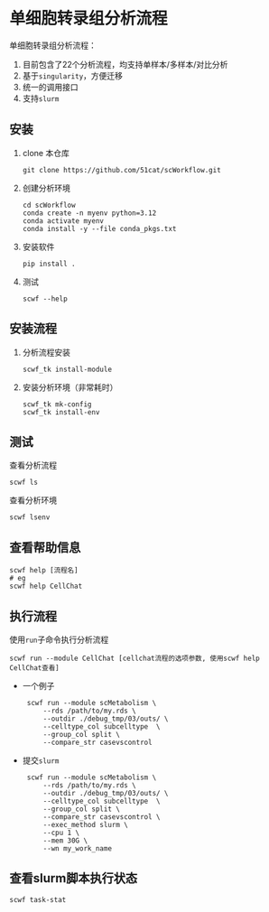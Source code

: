 # 单细胞转录组分析流程

单细胞转录组分析流程：

1. 目前包含了22个分析流程，均支持单样本/多样本/对比分析
2. 基于`singularity`，方便迁移
3. 统一的调用接口
4. 支持`slurm`

## 安装

1. clone 本仓库

   ```shell
   git clone https://github.com/51cat/scWorkflow.git 
   ```

2. 创建分析环境

   ```shell
   cd scWorkflow
   conda create -n myenv python=3.12
   conda activate myenv
   conda install -y --file conda_pkgs.txt
   ```

3. 安装软件

   ```shell
   pip install .
   ```

4. 测试

   ```shell
   scwf --help
   ```

   

## 安装流程

1. 分析流程安装

   ```shell
   scwf_tk install-module
   ```

2. 安装分析环境（非常耗时）

   ```shell
   scwf_tk mk-config
   scwf_tk install-env
   ```

## 测试

查看分析流程

```shell
scwf ls
```

查看分析环境

```shell
scwf lsenv
```

## 查看帮助信息

```shell
scwf help [流程名]
# eg
scwf help CellChat
```

## 执行流程

使用`run`子命令执行分析流程

```shell
scwf run --module CellChat [cellchat流程的选项参数, 使用scwf help CellChat查看]
```

- 一个例子

  ```shell
   scwf run --module scMetabolism \
       --rds /path/to/my.rds \
       --outdir ./debug_tmp/03/outs/ \
       --celltype_col subcelltype  \
       --group_col split \
       --compare_str casevscontrol
  ```

- 提交`slurm`

  ```shell
   scwf run --module scMetabolism \
       --rds /path/to/my.rds \
       --outdir ./debug_tmp/03/outs/ \
       --celltype_col subcelltype  \
       --group_col split \
       --compare_str casevscontrol \
       --exec_method slurm \
       --cpu 1 \
       --mem 30G \
       --wn my_work_name
  ```

## 查看slurm脚本执行状态

```shell
scwf task-stat
```

